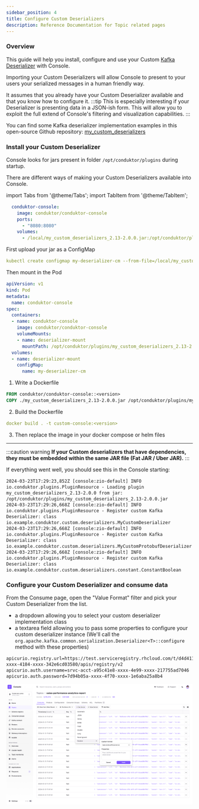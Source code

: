 ```yaml
---
sidebar_position: 4
title: Configure Custom Deserializers
description: Reference Documentation for Topic related pages
---
```


### Overview
This guide will help you install, configure and use your Custom [Kafka Deserializer](https://kafka.apache.org/37/javadoc/org/apache/kafka/common/serialization/Deserializer.html) with Console.  

Importing your Custom Deserializers will allow Console to present to your users your serialized messages in a human friendly way.

It assumes that you already have your Custom Deserializer available and that you know how to configure it.
:::tip
This is especially interesting if your Deserializer is presenting data in a JSON-ish form. This will allow you to exploit the full extend of Console's filtering and visualization capabilities.
:::


You can find some Kafka deserializer implementation examples in this open-source Github repository: [my_custom_deserializers](https://github.com/conduktor/my_custom_deserializers)


### Install your Custom Deserializer

Console looks for jars present in folder `/opt/conduktor/plugins` during startup.

There are different ways of making your Custom Deserializers available into Console.

import Tabs from '@theme/Tabs'; import TabItem from '@theme/TabItem';

<Tabs>
<TabItem value="Docker Compose" label="Docker Compose">

```yml
  conduktor-console:
    image: conduktor/conduktor-console
    ports:
      - "8080:8080"
    volumes:
      - /local/my_custom_deserializers_2.13-2.0.0.jar:/opt/conduktor/plugins/my_custom_deserializers_2.13-2.0.0.jar
```
</TabItem>
<TabItem value="Kubernetes" label="Kubernetes">


First upload your jar as a ConfigMap
```yaml
kubectl create configmap my-deserializer-cm --from-file=/local/my_custom_deserializers_2.13-2.0.0.jar
```
Then mount in the Pod
```yaml
apiVersion: v1
kind: Pod
metadata:
  name: conduktor-console
spec:
  containers:
  - name: conduktor-console
    image: conduktor/conduktor-console
    volumeMounts:
    - name: deserializer-mount
      mountPath: /opt/conduktor/plugins/my_custom_deserializers_2.13-2.0.0.jar
  volumes:
  - name: deserializer-mount
    configMap:
      name: my-deserializer-cm
```

</TabItem>
<TabItem value="Extend Console Image" label="Extend Console Image">

1. Write a Dockerfile
  ```Dockerfile
  FROM conduktor/conduktor-console::<version>
  COPY ./my_custom_deserializers_2.13-2.0.0.jar /opt/conduktor/plugins/my_custom_deserializers_2.13-2.0.0.jar
  ```
2. Build the Dockerfile
  ```yaml
  docker build . -t custom-console:<version>
  ```
3. Then replace the image in your docker compose or helm files

</TabItem>
</Tabs>

<hr />

:::caution warning
**If your Custom deserializers that have dependencies, they must be embedded within the same JAR file (Fat JAR / Uber JAR).**
:::

If everything went well, you should see this in the Console starting:
````
2024-03-23T17:29:23,852Z [console:zio-default] INFO  io.conduktor.plugins.PluginResource - Loading plugin my_custom_deserializers_2.13-2.0.0 from jar: /opt/conduktor/plugins/my_custom_deserializers_2.13-2.0.0.jar
2024-03-23T17:29:26,668Z [console:zio-default] INFO  io.conduktor.plugins.PluginResource - Register custom Kafka Deserializer: class io.example.conduktor.custom.deserializers.MyCustomDeserializer
2024-03-23T17:29:26,668Z [console:zio-default] INFO  io.conduktor.plugins.PluginResource - Register custom Kafka Deserializer: class io.example.conduktor.custom.deserializers.MyCustomProtobufDeserializer
2024-03-23T17:29:26,668Z [console:zio-default] INFO  io.conduktor.plugins.PluginResource - Register custom Kafka Deserializer: class io.example.conduktor.custom.deserializers.constant.ConstantBoolean
````

### Configure your Custom Deserializer and consume data

From the Consume page, open the "Value Format" filter and pick your Custom Deserializer from the list.
- a dropdown allowing you to select your custom deserializer implementation class
- a textarea field allowing you to pass some properties to configure your custom deserializer instance (We'll call the `org.apache.kafka.common.serialization.Deserializer<T>::configure` method with these properties)
````properties title="Properties example"
apicurio.registry.url=https://test.serviceregistry.rhcloud.com/t/d4d411af-xxxx-4184-xxxx-342e6cd03580/apis/registry/v2
apicurio.auth.username=srvc-acct-a95c41e8-xxxx-4e99-xxxx-217755ad7046
apicurio.auth.password=7d94b05a-xxxx-4f70-xxxx-1e6aba25a8b4
````

![Capture d’écran 2023-12-12 à 16.04.53.png](img/topic-custom-deser.png)

